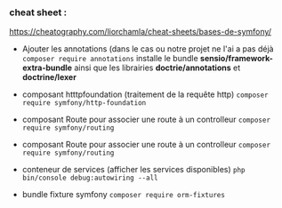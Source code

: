 ### cheat sheet :
https://cheatography.com/liorchamla/cheat-sheets/bases-de-symfony/


* Ajouter les annotations (dans le cas ou notre projet ne l'ai a pas déjà
`` composer require annotations ``
installe le bundle **sensio/framework-extra-bundle** ainsi que les librairies **doctrie/annotations** et **doctrine/lexer**

* composant htttpfoundation (traitement de la requête http)
`` composer require symfony/http-foundation ``

* composant Route pour associer une route à un controlleur
`` composer require symfony/routing ``

* composant Route pour associer une route à un controlleur
`` composer require symfony/routing ``

* conteneur de services (afficher les services disponibles)
`` php bin/console debug:autowiring --all ``

* bundle fixture symfony
`` composer require orm-fixtures ``
